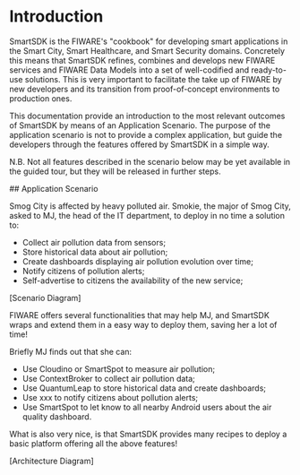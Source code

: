 # Introduction

SmartSDK is the FIWARE's "cookbook" for developing smart applications in the
Smart City, Smart Healthcare, and Smart Security domains.
Concretely this means that SmartSDK refines, combines and develops new
FIWARE services and FIWARE Data Models into a set of well-codified
and ready-to-use solutions. This is very important to facilitate the take up of
FIWARE by new developers and its transition from proof-of-concept environments
to production ones.

This documentation provide an introduction to the most relevant outcomes of
SmartSDK by means of an Application Scenario. The purpose of the application
scenario is not to provide a complex application, but guide the developers
through the features offered by SmartSDK in a simple way.

N.B. Not all features described in the scenario below may be yet available in
the guided tour, but they will be released in further steps.

## Application Scenario

Smog City is affected by heavy polluted air. Smokie, the major of Smog City,
asked to MJ, the head of the IT department, to deploy in no time a solution to:

* Collect air pollution data from sensors;
* Store historical data about air pollution;
* Create dashboards displaying air pollution evolution over time;
* Notify citizens of pollution alerts;
* Self-advertise to citizens the availability of the new service;

[Scenario Diagram]

FIWARE offers several functionalities that may help MJ, and SmartSDK
wraps and extend them in a easy way to deploy them, saving her a lot of time!

Briefly MJ finds out that she can:

* Use Cloudino or SmartSpot to measure air pollution;
* Use ContextBroker to collect air pollution data;
* Use QuantumLeap to store historical data and create dashboards;
* Use xxx to notify citizens about pollution alerts;
* Use SmartSpot to let know to all nearby Android users about the air quality
  dashboard.

What is also very nice, is that SmartSDK provides many recipes to deploy a basic
platform offering all the above features!

[Architecture Diagram]

### 